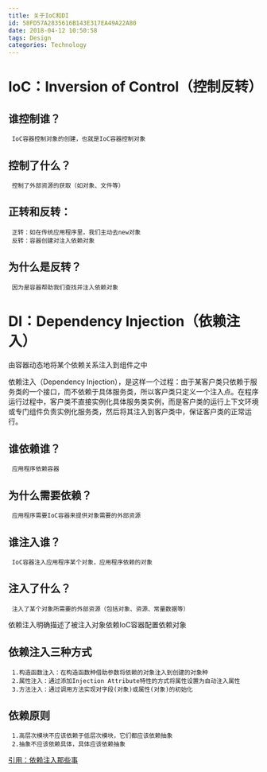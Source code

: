 ```yaml
---
title: 关于IoC和DI
id: 58FD57A2835616B143E317EA49A22A80
date: 2018-04-12 10:50:58
tags: Design
categories: Technology
---
```


# IoC：Inversion of Control（控制反转）
## 谁控制谁？
     IoC容器控制对象的创建，也就是IoC容器控制对象
## 控制了什么？
     控制了外部资源的获取（如对象、文件等）
## 正转和反转：
     正转：如在传统应用程序里，我们主动去new对象
     反转：容器创建对注入依赖对象
## 为什么是反转？
     因为是容器帮助我们查找并注入依赖对象

<!-- more -->

# DI：Dependency Injection（依赖注入）
由容器动态地将某个依赖关系注入到组件之中

依赖注入（Dependency Injection），是这样一个过程：由于某客户类只依赖于服务类的一个接口，而不依赖于具体服务类，所以客户类只定义一个注入点。在程序运行过程中，客户类不直接实例化具体服务类实例，而是客户类的运行上下文环境或专门组件负责实例化服务类，然后将其注入到客户类中，保证客户类的正常运行。

## 谁依赖谁？
     应用程序依赖容器
## 为什么需要依赖？
     应用程序需要IoC容器来提供对象需要的外部资源
## 谁注入谁？
     IoC容器注入应用程序某个对象，应用程序依赖的对象
## 注入了什么？
     注入了某个对象所需要的外部资源（包括对象、资源、常量数据等）

依赖注入明确描述了被注入对象依赖IoC容器配置依赖对象

## 依赖注入三种方式
     1.构造函数注入：在构造函数种借助参数将依赖的对象注入到创建的对象种
     2.属性注入：通过添加Injection Attribute特性的方式将属性设置为自动注入属性
     3.方法注入：通过调用方法实现对字段(对象)或属性(对象)的初始化


## 依赖原则
     1.高层次模块不应该依赖于低层次模块，它们都应该依赖抽象
     2.抽象不应该依赖具体，具体应该依赖抽象


[引用：依赖注入那些事](http://www.cnblogs.com/leoo2sk/archive/2009/06/17/1504693.html)